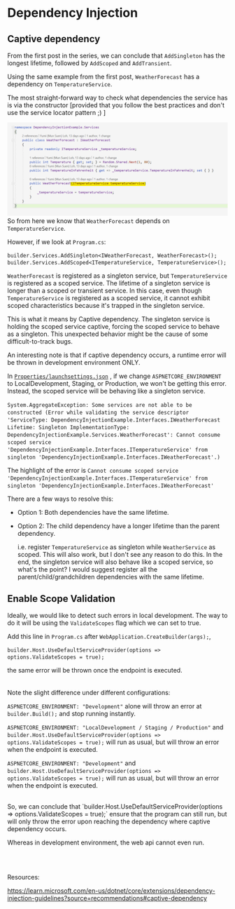 # Dependency Injection

## Captive dependency
From the first post in the series, we can conclude that `AddSingleton` has the longest lifetime, followed by `AddScoped` and `AddTransient`. 

Using the same example from the first post, `WeatherForecast` has a dependency on `TemperatureService`.

The most straight-forward way to check what dependencies the service has is via the constructor [provided that you follow the best practices and don't use the service locator pattern ;) ] 

![Alt text](assets/image.png)
So from here we know that `WeatherForecast` depends on `TemperatureService`. 

However, if we look at `Program.cs`:
```
builder.Services.AddSingleton<IWeatherForecast, WeatherForecast>();
builder.Services.AddScoped<ITemperatureService, TemperatureService>();
```

`WeatherForecast` is registered as a singleton service, but `TemperatureService` is registered as a scoped service. The lifetime of a singleton service is longer than a scoped or transient service. In this case, even though `TemperatureService` is registered as a scoped service, it cannot exhibit scoped characteristics because it's trapped in the singleton service. 

This is what it means by Captive dependency. The singleton service is holding the scoped service captive, forcing the scoped service to behave as a singleton. This unexpected behavior might be the cause of some difficult-to-track bugs.

An interesting note is that if captive dependency occurs, a runtime error will be thrown in development environment ONLY. 

In [`Properties/launchsettings.json`](https://github.com/yumiloh/DependencyInjectionExample/blob/2-captive-dependency/DependencyInjectionExample/Properties/launchSettings.json#L29C16-L29C16) , if we change `ASPNETCORE_ENVIRONMENT` to LocalDevelopment, Staging, or Production, we won't be getting this error. Instead, the scoped service will be behaving like a singleton service. 

`
System.AggregateException: Some services are not able to be constructed (Error while validating the service descriptor 'ServiceType: DependencyInjectionExample.Interfaces.IWeatherForecast Lifetime: Singleton ImplementationType: DependencyInjectionExample.Services.WeatherForecast': Cannot consume scoped service 'DependencyInjectionExample.Interfaces.ITemperatureService' from singleton 'DependencyInjectionExample.Interfaces.IWeatherForecast'.)
`

The highlight of the error is  `Cannot consume scoped service 'DependencyInjectionExample.Interfaces.ITemperatureService' from singleton 'DependencyInjectionExample.Interfaces.IWeatherForecast'`

There are a few ways to resolve this: 
- Option 1: Both dependencies have the same lifetime. 
- Option 2: The child dependency have a longer lifetime than the parent dependency.
  
    i.e. register `TemperatureService` as singleton while `WeatherService` as scoped. This will also work, but I don't see any reason to do this. In the end, the singleton service will also behave like a scoped service, so what's the point? I would suggest register all the parent/child/grandchildren dependencies with the same lifetime. 


## Enable Scope Validation

Ideally, we would like to detect such errors in local development. The way to do it will be using the `ValidateScopes` flag which we can set to true. 


Add this line in `Program.cs` after `WebApplication.CreateBuilder(args);`,
```
builder.Host.UseDefaultServiceProvider(options => options.ValidateScopes = true);
```
the same error will be thrown once the endpoint is executed. 
<br>
<br>
<br>
Note the slight difference under different configurations:

`ASPNETCORE_ENVIRONMENT: "Development"` alone will throw an error at `builder.Build();` and stop running instantly.

`ASPNETCORE_ENVIRONMENT: "LocalDevelopment / Staging / Production"` and `builder.Host.UseDefaultServiceProvider(options => options.ValidateScopes = true);` will run as usual, but will throw an error when the endpoint is executed. 

`ASPNETCORE_ENVIRONMENT: "Development"` and `builder.Host.UseDefaultServiceProvider(options => options.ValidateScopes = true);` will run as usual, but will throw an error when the endpoint is executed. 

<br>
So, we can conclude that `builder.Host.UseDefaultServiceProvider(options => options.ValidateScopes = true);` ensure that the program can still run, but will only throw the error upon reaching the dependency where captive dependency occurs.

Whereas in development environment, the web api cannot even run. 

<br>
<br>


Resources:

https://learn.microsoft.com/en-us/dotnet/core/extensions/dependency-injection-guidelines?source=recommendations#captive-dependency
